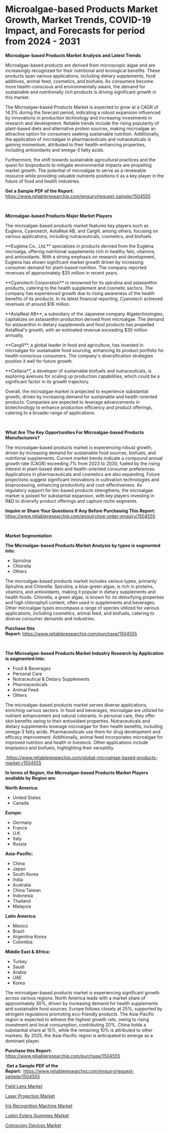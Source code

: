 <p><h1>Microalgae-based Products Market Growth, Market Trends, COVID-19 Impact, and Forecasts for period from 2024 - 2031</h1></p><p><strong>Microalgae-based Products Market Analysis and Latest Trends</strong></p>
<p><p>Microalgae-based products are derived from microscopic algae and are increasingly recognized for their nutritional and ecological benefits. These products span various applications, including dietary supplements, food additives, animal feed, cosmetics, and biofuels. As consumers become more health-conscious and environmentally aware, the demand for sustainable and nutritionally rich products is driving significant growth in this market.</p><p>The Microalgae-based Products Market is expected to grow at a CAGR of 14.3% during the forecast period, indicating a robust expansion influenced by innovations in production technology and increasing investments in research and development. Notable trends include the rising popularity of plant-based diets and alternative protein sources, making microalgae an attractive option for consumers seeking sustainable nutrition. Additionally, the application of microalgae in pharmaceuticals and nutraceuticals is gaining momentum, attributed to their health-enhancing properties, including antioxidants and omega-3 fatty acids.</p><p>Furthermore, the shift towards sustainable agricultural practices and the quest for bioproducts to mitigate environmental impacts are propelling market growth. The potential of microalgae to serve as a renewable resource while providing valuable nutrients positions it as a key player in the future of food and health industries.</p></p>
<p><strong>Get a Sample PDF of the Report:&nbsp;</strong> <a href="https://www.reliableresearchiq.com/enquiry/request-sample/1504555?utm_campaign=1136&utm_medium=2&utm_source=Github&utm_content=ia&utm_term=27092024&utm_id=microalgae-based-products">https://www.reliableresearchiq.com/enquiry/request-sample/1504555</a></p>
<p>&nbsp;</p>
<p><strong>Microalgae-based Products Major Market Players</strong></p>
<p><p>The microalgae-based products market features key players such as Euglena, Cyanotech, AstaReal AB, and Cargill, among others, focusing on various applications, including nutraceuticals, cosmetics, and biofuels.</p><p>**Euglena Co., Ltd.** specializes in products derived from the Euglena microalga, offering nutritional supplements rich in healthy fats, vitamins, and antioxidants. With a strong emphasis on research and development, Euglena has shown significant market growth driven by increasing consumer demand for plant-based nutrition. The company reported revenues of approximately $35 million in recent years.</p><p>**Cyanotech Corporation** is renowned for its spirulina and astaxanthin products, catering to the health supplement and cosmetic sectors. The company has experienced growth due to rising awareness of the health benefits of its products. In its latest financial reporting, Cyanotech achieved revenues of around $16 million.</p><p>**AstaReal AB**, a subsidiary of the Japanese company Algatechnologies, capitalizes on astaxanthin production derived from microalgae. The demand for astaxanthin in dietary supplements and food products has propelled AstaReal's growth, with an estimated revenue exceeding $30 million annually.</p><p>**Cargill**, a global leader in food and agriculture, has invested in microalgae for sustainable food sourcing, enhancing its product portfolio for health-conscious consumers. The company's diversification strategies position it well for future growth.</p><p>**Cellana**, a developer of sustainable biofuels and nutraceuticals, is exploring avenues for scaling up production capabilities, which could be a significant factor in its growth trajectory.</p><p>Overall, the microalgae market is projected to experience substantial growth, driven by increasing demand for sustainable and health-oriented products. Companies are expected to leverage advancements in biotechnology to enhance production efficiency and product offerings, catering to a broader range of applications.</p></p>
<p>&nbsp;</p>
<p><strong>What Are The Key Opportunities For Microalgae-based Products Manufacturers?</strong></p>
<p><p>The microalgae-based products market is experiencing robust growth, driven by increasing demand for sustainable food sources, biofuels, and nutritional supplements. Current market trends indicate a compound annual growth rate (CAGR) exceeding 7% from 2023 to 2030, fueled by the rising interest in plant-based diets and health-oriented consumer preferences. Applications in pharmaceuticals and cosmetics are also expanding. Future projections suggest significant innovations in cultivation technologies and bioprocessing, enhancing productivity and cost-effectiveness. As regulatory support for bio-based products strengthens, the microalgae market is poised for substantial expansion, with key players investing in R&D to diversify product offerings and capture niche segments.</p></p>
<p><strong>Inquire or Share Your Questions If Any Before Purchasing This Report:</strong> <a href="https://www.reliableresearchiq.com/enquiry/pre-order-enquiry/1504555?utm_campaign=1136&utm_medium=2&utm_source=Github&utm_content=ia&utm_term=27092024&utm_id=microalgae-based-products">https://www.reliableresearchiq.com/enquiry/pre-order-enquiry/1504555</a></p>
<p>&nbsp;</p>
<p><strong>Market Segmentation</strong></p>
<p><strong>The Microalgae-based Products Market Analysis by types is segmented into:</strong></p>
<p><ul><li>Spirulina</li><li>Chlorella</li><li>Others</li></ul></p>
<p><p>The microalgae-based products market includes various types, primarily Spirulina and Chlorella. Spirulina, a blue-green algae, is rich in proteins, vitamins, and antioxidants, making it popular in dietary supplements and health foods. Chlorella, a green algae, is known for its detoxifying properties and high chlorophyll content, often used in supplements and beverages. Other microalgae types encompass a range of species utilized for various applications, including cosmetics, animal feed, and biofuels, catering to diverse consumer demands and industries.</p></p>
<p><strong>Purchase this Report:&nbsp;</strong><a href="https://www.reliableresearchiq.com/purchase/1504555?utm_campaign=1136&utm_medium=2&utm_source=Github&utm_content=ia&utm_term=27092024&utm_id=microalgae-based-products">https://www.reliableresearchiq.com/purchase/1504555</a></p>
<p>&nbsp;</p>
<p><strong>The Microalgae-based Products Market Industry Research by Application is segmented into:</strong></p>
<p><ul><li>Food & Beverages</li><li>Personal Care</li><li>Nutraceutical & Dietary Supplements</li><li>Pharmaceuticals</li><li>Animal Feed</li><li>Others</li></ul></p>
<p><p>The microalgae-based products market serves diverse applications, enriching various sectors. In food and beverages, microalgae are utilized for nutrient enhancement and natural colorants. In personal care, they offer skin benefits owing to their antioxidant properties. Nutraceuticals and dietary supplements leverage microalgae for their health benefits, including omega-3 fatty acids. Pharmaceuticals use them for drug development and efficacy improvement. Additionally, animal feed incorporates microalgae for improved nutrition and health in livestock. Other applications include bioplastics and biofuels, highlighting their versatility.</p></p>
<p><a href="https://www.reliableresearchiq.com/global-microalgae-based-products-market-r1504555?utm_campaign=1136&utm_medium=2&utm_source=Github&utm_content=ia&utm_term=27092024&utm_id=microalgae-based-products">&nbsp;https://www.reliableresearchiq.com/global-microalgae-based-products-market-r1504555</a></p>
<p><strong>In terms of Region, the Microalgae-based Products Market Players available by Region are:</strong></p>
<p>
    <p> <strong> North America: </strong>
        <ul>
            <li>United States</li>
            <li>Canada</li>
        </ul>
        </p> 
    <p> <strong> Europe: </strong>
        <ul>
            <li>Germany</li>
            <li>France</li>
            <li>U.K.</li>
            <li>Italy</li>
            <li>Russia</li>
        </ul>
        </p> 
    <p> <strong> Asia-Pacific: </strong>
        <ul>
            <li>China</li>
            <li>Japan</li>
            <li>South Korea</li>
            <li>India</li>
            <li>Australia</li>
            <li>China Taiwan</li>
            <li>Indonesia</li>
            <li>Thailand</li>
            <li>Malaysia</li>
        </ul>
        </p> 
    <p> <strong> Latin America: </strong>
        <ul>
            <li>Mexico</li>
            <li>Brazil</li>
            <li>Argentina Korea</li>
            <li>Colombia</li>
        </ul>
        </p> 
    <p> <strong> Middle East & Africa: </strong>
        <ul>
            <li>Turkey</li>
            <li>Saudi</li>
            <li>Arabia</li>
            <li>UAE</li>
            <li>Korea</li>
        </ul>
    </p>
    </p>
<p><p>The microalgae-based products market is experiencing significant growth across various regions. North America leads with a market share of approximately 30%, driven by increasing demand for health supplements and sustainable food sources. Europe follows closely at 25%, supported by stringent regulations promoting eco-friendly products. The Asia-Pacific region is expected to witness the highest growth rate, owing to rising investment and local consumption, contributing 20%. China holds a substantial share at 15%, while the remaining 10% is attributed to other markets. By 2025, the Asia-Pacific region is anticipated to emerge as a dominant player.</p></p>
<p><strong>Purchase this Report: </strong><a href="https://www.reliableresearchiq.com/purchase/1504555?utm_campaign=1136&utm_medium=2&utm_source=Github&utm_content=ia&utm_term=27092024&utm_id=microalgae-based-products">https://www.reliableresearchiq.com/purchase/1504555</a></p>
<p>&nbsp;<strong>Get a Sample PDF of the Report:&nbsp;&nbsp;</strong><a href="https://www.reliableresearchiq.com/enquiry/request-sample/1504555?utm_campaign=1136&utm_medium=2&utm_source=Github&utm_content=ia&utm_term=27092024&utm_id=microalgae-based-products">https://www.reliableresearchiq.com/enquiry/request-sample/1504555</a></p>
<p><strong></strong></p>
<p><p><a href="https://www.linkedin.com/pulse/field-lens-market-global-regional-analysis-focus-region-gz87f?utm_campaign=1136&utm_medium=2&utm_source=Github&utm_content=ia&utm_term=27092024&utm_id=microalgae-based-products">Field Lens Market</a></p><p><a href="https://issuu.com/reportprime-2/docs/laser-projection-market-size-2030.p_7ab91ad599fb3d?utm_campaign=1136&utm_medium=2&utm_source=Github&utm_content=ia&utm_term=27092024&utm_id=microalgae-based-products">Laser Projection Market</a></p><p><a href="https://www.linkedin.com/pulse/global-iris-recognition-machine-market-landscape-future-f4ohf?utm_campaign=1136&utm_medium=2&utm_source=Github&utm_content=ia&utm_term=27092024&utm_id=microalgae-based-products">Iris Recognition Machine Market</a></p><p><a href="https://issuu.com/reportprime-2/docs/lutein-esters-gummies-market-size-2_ac561c7b930e87?utm_campaign=1136&utm_medium=2&utm_source=Github&utm_content=ia&utm_term=27092024&utm_id=microalgae-based-products">Lutein Esters Gummies Market</a></p><p><a href="https://github.com/AnamariaDemiri475/Market-Research-Report-List-1/blob/main/coloscopy-devices-market.md?utm_campaign=1136&utm_medium=2&utm_source=Github&utm_content=ia&utm_term=27092024&utm_id=microalgae-based-products">Coloscopy Devices Market</a></p></p>